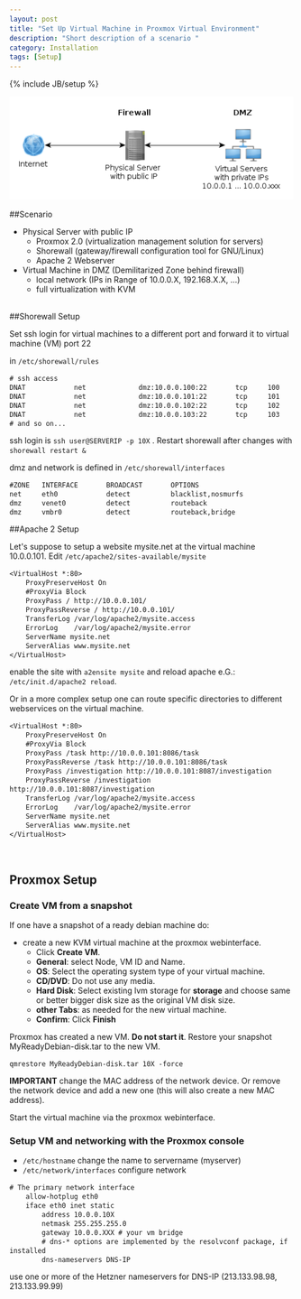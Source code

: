 ```yaml
---
layout: post
title: "Set Up Virtual Machine in Proxmox Virtual Environment"
description: "Short description of a scenario "
category: Installation
tags: [Setup]
---
```

{% include JB/setup %}


![Proxmox Virtual Environment](/images/fw_dmz.png)

##Scenario


* Physical Server with public IP
  *  Proxmox 2.0 (virtualization management solution for servers)
  *  Shorewall (gateway/firewall configuration tool for GNU/Linux)
  *  Apache 2 Webserver
* Virtual Machine in DMZ (Demilitarized Zone behind firewall)
  *  local network (IPs in Range of 10.0.0.X, 192.168.X.X, ...)
  *  full virtualization with KVM

<br />
##Shorewall Setup

Set ssh login for virtual machines to a different port and forward it to virtual machine (VM) port 22

in `/etc/shorewall/rules`

    # ssh access
    DNAT            net             dmz:10.0.0.100:22       tcp     100
    DNAT            net             dmz:10.0.0.101:22       tcp     101
    DNAT            net             dmz:10.0.0.102:22       tcp     102
    DNAT            net             dmz:10.0.0.103:22       tcp     103
    # and so on...
    
ssh login is `ssh user@SERVERIP -p 10X` . Restart shorewall after changes with `shorewall restart &` 

dmz and network is defined in `/etc/shorewall/interfaces`

    #ZONE   INTERFACE       BROADCAST       OPTIONS
    net     eth0            detect          blacklist,nosmurfs
    dmz     venet0          detect          routeback
    dmz     vmbr0           detect          routeback,bridge


##Apache 2 Setup

Let's suppose to setup a website mysite.net at the virtual machine 10.0.0.101. Edit `/etc/apache2/sites-available/mysite` 

    <VirtualHost *:80>
        ProxyPreserveHost On
        #ProxyVia Block
        ProxyPass / http://10.0.0.101/
        ProxyPassReverse / http://10.0.0.101/
        TransferLog /var/log/apache2/mysite.access
        ErrorLog    /var/log/apache2/mysite.error
        ServerName mysite.net
        ServerAlias www.mysite.net
    </VirtualHost>

enable the site with `a2ensite mysite` and reload apache e.G.: `/etc/init.d/apache2 reload`.

Or in a more complex setup one can route specific directories to different webservices on the virtual machine.

    <VirtualHost *:80>
        ProxyPreserveHost On
        #ProxyVia Block
        ProxyPass /task http://10.0.0.101:8086/task
        ProxyPassReverse /task http://10.0.0.101:8086/task
        ProxyPass /investigation http://10.0.0.101:8087/investigation
        ProxyPassReverse /investigation http://10.0.0.101:8087/investigation
        TransferLog /var/log/apache2/mysite.access
        ErrorLog    /var/log/apache2/mysite.error
        ServerName mysite.net
        ServerAlias www.mysite.net
    </VirtualHost> 

<br />

## Proxmox Setup

### Create VM from a snapshot
If one have a snapshot of a ready debian machine do:

* create a new KVM virtual machine at the proxmox webinterface.
  * Click __Create VM__.
  * __General__: select Node, VM ID and Name.
  * __OS__: Select the operating system type of your virtual machine.
  * __CD/DVD__: Do not use any media.
  * __Hard Disk__: Select existing lvm storage for __storage__ and choose same or better bigger disk size as the original VM disk size.
  * __other Tabs__: as needed for the new virtual machine.
  * __Confirm__: Click __Finish__

Proxmox has created a new VM. __Do not start it__. Restore your snapshot MyReadyDebian-disk.tar to the new VM.     
 
    qmrestore MyReadyDebian-disk.tar 10X -force 

__IMPORTANT__ change the MAC address of the network device. Or remove the network device and add a new one (this will also create a new MAC address).  

Start the virtual machine via the proxmox webinterface.

### Setup VM and networking with the Proxmox console
* `/etc/hostname` change the name to servername (myserver)
* `/etc/network/interfaces` configure network
<pre><code># The primary network interface
    allow-hotplug eth0
    iface eth0 inet static
        address 10.0.0.10X
        netmask 255.255.255.0
        gateway 10.0.0.XXX # your vm bridge
        # dns-* options are implemented by the resolvconf package, if installed
        dns-nameservers DNS-IP   </code></pre>

use one or more of the Hetzner nameservers for DNS-IP (213.133.98.98, 213.133.99.99)


